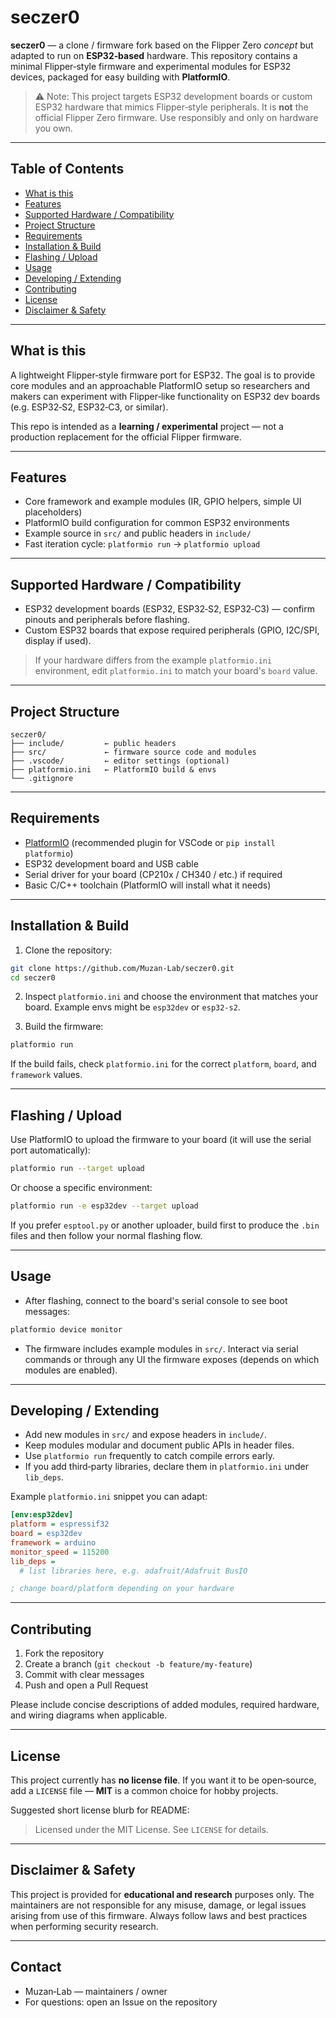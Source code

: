 # seczer0

**seczer0** — a clone / firmware fork based on the Flipper Zero *concept* but adapted to run on **ESP32‑based** hardware. This repository contains a minimal Flipper‑style firmware and experimental modules for ESP32 devices, packaged for easy building with **PlatformIO**.

> ⚠️ Note: This project targets ESP32 development boards or custom ESP32 hardware that mimics Flipper‑style peripherals. It is **not** the official Flipper Zero firmware. Use responsibly and only on hardware you own.

---

## Table of Contents

- [What is this](#what-is-this)
- [Features](#features)
- [Supported Hardware / Compatibility](#supported-hardware--compatibility)
- [Project Structure](#project-structure)
- [Requirements](#requirements)
- [Installation & Build](#installation--build)
- [Flashing / Upload](#flashing--upload)
- [Usage](#usage)
- [Developing / Extending](#developing--extending)
- [Contributing](#contributing)
- [License](#license)
- [Disclaimer & Safety](#disclaimer--safety)

---

## What is this

A lightweight Flipper‑style firmware port for ESP32. The goal is to provide core modules and an approachable PlatformIO setup so researchers and makers can experiment with Flipper‑like functionality on ESP32 dev boards (e.g. ESP32‑S2, ESP32‑C3, or similar).

This repo is intended as a **learning / experimental** project — not a production replacement for the official Flipper firmware.

---

## Features

- Core framework and example modules (IR, GPIO helpers, simple UI placeholders)
- PlatformIO build configuration for common ESP32 environments
- Example source in `src/` and public headers in `include/`
- Fast iteration cycle: `platformio run` → `platformio upload`

---

## Supported Hardware / Compatibility

- ESP32 development boards (ESP32, ESP32‑S2, ESP32‑C3) — confirm pinouts and peripherals before flashing.
- Custom ESP32 boards that expose required peripherals (GPIO, I2C/SPI, display if used).

> If your hardware differs from the example `platformio.ini` environment, edit `platformio.ini` to match your board's `board` value.

---

## Project Structure

```
seczer0/
├── include/         ← public headers
├── src/             ← firmware source code and modules
├── .vscode/         ← editor settings (optional)
├── platformio.ini   ← PlatformIO build & envs
└── .gitignore
```

---

## Requirements

- [PlatformIO](https://platformio.org/) (recommended plugin for VSCode or `pip install platformio`)
- ESP32 development board and USB cable
- Serial driver for your board (CP210x / CH340 / etc.) if required
- Basic C/C++ toolchain (PlatformIO will install what it needs)

---

## Installation & Build

1. Clone the repository:

```bash
git clone https://github.com/Muzan-Lab/seczer0.git
cd seczer0
```

2. Inspect `platformio.ini` and choose the environment that matches your board. Example envs might be `esp32dev` or `esp32-s2`.

3. Build the firmware:

```bash
platformio run
```

If the build fails, check `platformio.ini` for the correct `platform`, `board`, and `framework` values.

---

## Flashing / Upload

Use PlatformIO to upload the firmware to your board (it will use the serial port automatically):

```bash
platformio run --target upload
```

Or choose a specific environment:

```bash
platformio run -e esp32dev --target upload
```

If you prefer `esptool.py` or another uploader, build first to produce the `.bin` files and then follow your normal flashing flow.

---

## Usage

- After flashing, connect to the board's serial console to see boot messages:

```bash
platformio device monitor
```

- The firmware includes example modules in `src/`. Interact via serial commands or through any UI the firmware exposes (depends on which modules are enabled).

---

## Developing / Extending

- Add new modules in `src/` and expose headers in `include/`.
- Keep modules modular and document public APIs in header files.
- Use `platformio run` frequently to catch compile errors early.
- If you add third‑party libraries, declare them in `platformio.ini` under `lib_deps`.

Example `platformio.ini` snippet you can adapt:

```ini
[env:esp32dev]
platform = espressif32
board = esp32dev
framework = arduino
monitor_speed = 115200
lib_deps =
  # list libraries here, e.g. adafruit/Adafruit BusIO

; change board/platform depending on your hardware
```

---

## Contributing

1. Fork the repository
2. Create a branch (`git checkout -b feature/my-feature`)
3. Commit with clear messages
4. Push and open a Pull Request

Please include concise descriptions of added modules, required hardware, and wiring diagrams when applicable.

---

## License

This project currently has **no license file**. If you want it to be open‑source, add a `LICENSE` file — **MIT** is a common choice for hobby projects.

Suggested short license blurb for README:

> Licensed under the MIT License. See `LICENSE` for details.

---

## Disclaimer & Safety

This project is provided for **educational and research** purposes only. The maintainers are not responsible for any misuse, damage, or legal issues arising from use of this firmware. Always follow laws and best practices when performing security research.

---

## Contact

- Muzan‑Lab — maintainers / owner
- For questions: open an Issue on the repository
